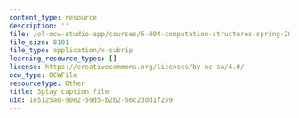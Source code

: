 ```yaml
---
content_type: resource
description: ''
file: /ol-ocw-studio-app/courses/6-004-computation-structures-spring-2017/1e5125a090e259d5b2b256c23dd1f259_LiO-HMhxAtY.vtt
file_size: 8191
file_type: application/x-subrip
learning_resource_types: []
license: https://creativecommons.org/licenses/by-nc-sa/4.0/
ocw_type: OCWFile
resourcetype: Other
title: 3play caption file
uid: 1e5125a0-90e2-59d5-b2b2-56c23dd1f259
---
```

